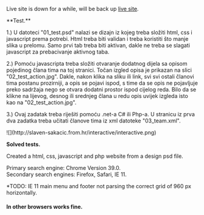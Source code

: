<p>Live site is down for a while, will be back up <a href="http://slaven-sakacic.from.hr/interactive/public/index.php"> 
live site</a>.</p>
**Test.** 
<p>1.) U datoteci "01_test.psd" nalazi se dizajn iz kojeg treba složiti html, css i javascript prema potrebi. Html treba biti validan i treba koristiti što manje slika u prelomu. Samo prvi tab treba biti aktivan, dakle ne treba se slagati javascript za prebacivanje aktivnog taba. 
</p>
<p>
2.) Pomoću javascripta treba složiti otvaranje dodatnog dijela sa opisom pojedinog člana tima na toj stranici. Točan izgled opisa je prikazan na slici "02_test_action.jpg". Dakle, nakon klika na sliku ili link, svi svi ostali članovi tima postanu prozirniji, a opis se pojavi ispod, s time da se opis ne pojavljuje preko sadržaja nego se otvara dodatni prostor ispod cijelog reda. Bilo da se klikne na lijevog, desnog ili srednjeg člana u redu opis uvijek izgleda isto kao na "02_test_action.jpg".
</p>
<p>
3.) Ovaj zadatak treba riješiti pomoću .net-a C# ili Php-a. U stranicu iz prva dva zadatka treba učitati članove tima iz xml datoteke "03_team.xml".
</p>
![](http://slaven-sakacic.from.hr/interactive/interactive.png)

**Solved tests.** 

<p>Created a html, css, javascript and php website from a design psd file.</p>

Primary search engine: Chrome Version 39.0.<br/>
Secondary search engines: Firefox, Safari, IE 11.

*TODO: IE 11 main menu and footer not parsing the correct grid of 960 px horizontally. <br>
<h4>In other browsers works fine. </h4>


 
